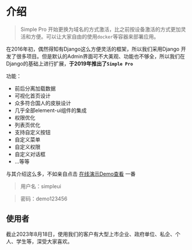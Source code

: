 # 介绍

> Simple Pro<Badge type="tip" text="7.0" /> 开始更换为域名的方式激活，比之前按设备激活的方式更加灵活和方便。可以让大家自由的使用`docker`等容器来部署应用。

在2016年初，偶然得知有Django这么方便灵活的框架，所以我们采用Django 开发了很多项目。但是默认的Admin界面可不大美观、功能也不够全，所以我们在Django的基础上进行扩展，<b>于2019年推出了`Simple Pro`</b>

功能：

+ 前后分离加载数据
+ 可视化首页设计
+ 众多符合国人的皮肤设计
+ 几乎全部element-ui组件的集成
+ 权限优化
+ 列表页优化
+ 支持自定义按钮
+ 自定义菜单
+ 自定义权限
+ 自定义对话框
+ ...等等

与其介绍这么多，不如亲自点击 <a href="https://simplepro.demo.72wo.com/" target="_blank">在线演示Demo查看</a> 一番

> 用户名：simpleui

> 密码：demo123456

## 使用者

截止2023年8月18日，使用我们的客户有大型上市企业、政府单位、私企、个人、学生等，深受大家喜欢。